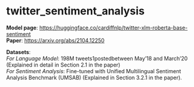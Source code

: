 # twitter_sentiment_analysis

__Model page__: https://huggingface.co/cardiffnlp/twitter-xlm-roberta-base-sentiment  
__Paper__: https://arxiv.org/abs/2104.12250  

__Datasets__:  
    _For Language Model_: 198M tweets1postedbetween May’18 and March’20 (Explained in detail in Section 2.1 in the paper)  
    _For Sentiment Analysis_: Fine-tuned with Unified Multilingual Sentiment Analysis Benchmark (UMSAB) (Explained in Section 3.2.1 in the paper).  
